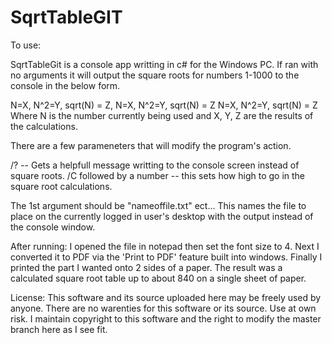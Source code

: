# SqrtTableGIT

To use:

SqrtTableGit is a console app writting in c# for the Windows PC.
If ran with no arguments it will output the square roots for numbers 1-1000 to the console in the below form.

N=X, N^2=Y, sqrt(N) = Z, N=X,  N^2=Y, sqrt(N) = Z N=X, N^2=Y, sqrt(N) = Z	    Where N is the number currently being used and X, Y, Z are the results of the calculations.

There are a few parameneters that will modify the program's action.

/?		                -- Gets a helpfull message writting to the console screen instead of square roots.
/C followed by a number		-- this sets how high to go in the square root calculations.


The 1st argument should be "nameoffile.txt" ect...	This names the file to place on the currently logged in user's desktop with the output instead of the console window.


After running:
	I opened the file in notepad then set the font size to 4.
Next I converted it to PDF via the 'Print to PDF' feature built into windows. 
Finally I printed the part I wanted onto 2 sides of a paper.
The result was a calculated square root table up to about 840 on a single sheet of paper.


License:
This software and its source uploaded here may be freely used by anyone. There are no warenties for this software or its source. Use at own risk. I maintain copyright to this software and the right to modify the master branch here as I see fit.
